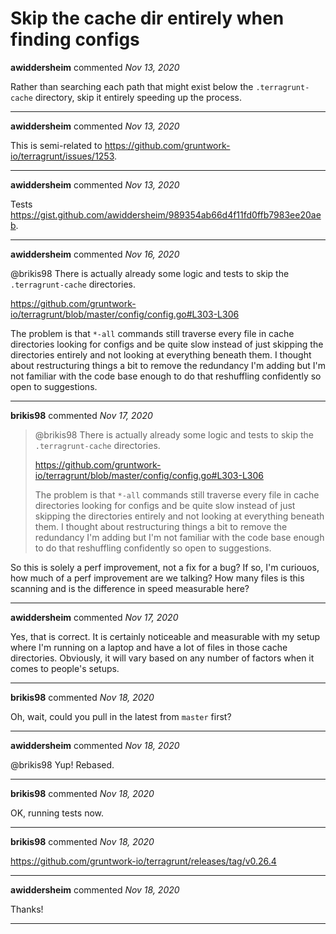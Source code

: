 # Skip the cache dir entirely when finding configs

**awiddersheim** commented *Nov 13, 2020*

Rather than searching each path that might exist below the
`.terragrunt-cache` directory, skip it entirely speeding up the process.
<br />
***


**awiddersheim** commented *Nov 13, 2020*

This is semi-related to https://github.com/gruntwork-io/terragrunt/issues/1253.
***

**awiddersheim** commented *Nov 13, 2020*

Tests https://gist.github.com/awiddersheim/989354ab66d4f11fd0ffb7983ee20aeb.
***

**awiddersheim** commented *Nov 16, 2020*

@brikis98 There is actually already some logic and tests to skip the `.terragrunt-cache` directories.

https://github.com/gruntwork-io/terragrunt/blob/master/config/config.go#L303-L306

The problem is that `*-all` commands still traverse every file in cache directories looking for configs and be quite slow instead of just skipping the directories entirely and not looking at everything beneath them. I thought about restructuring things a bit to remove the redundancy I'm adding but I'm not familiar with the code base enough to do that reshuffling confidently so open to suggestions.
***

**brikis98** commented *Nov 17, 2020*

> @brikis98 There is actually already some logic and tests to skip the `.terragrunt-cache` directories.
> 
> https://github.com/gruntwork-io/terragrunt/blob/master/config/config.go#L303-L306
> 
> The problem is that `*-all` commands still traverse every file in cache directories looking for configs and be quite slow instead of just skipping the directories entirely and not looking at everything beneath them. I thought about restructuring things a bit to remove the redundancy I'm adding but I'm not familiar with the code base enough to do that reshuffling confidently so open to suggestions.

So this is solely a perf improvement, not a fix for a bug? If so, I'm curiouos, how much of a perf improvement are we talking? How many files is this scanning and is the difference in speed measurable here?
***

**awiddersheim** commented *Nov 17, 2020*

Yes, that is correct. It is certainly noticeable and measurable with my setup where I'm running on a laptop and have a lot of files in those cache directories. Obviously, it will vary based on any number of factors when it comes to people's setups.
***

**brikis98** commented *Nov 18, 2020*

Oh, wait, could you pull in  the latest from `master` first?
***

**awiddersheim** commented *Nov 18, 2020*

@brikis98 Yup! Rebased.
***

**brikis98** commented *Nov 18, 2020*

OK, running tests now.
***

**brikis98** commented *Nov 18, 2020*

https://github.com/gruntwork-io/terragrunt/releases/tag/v0.26.4
***

**awiddersheim** commented *Nov 18, 2020*

Thanks!
***

